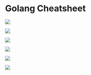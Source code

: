 
# Golang Cheatsheet

![](datatypes.png)

![](zero-value.png)

![](constants.png)

![](basic-literals.png)

![](composite-literals.png)

![](variables.png)
